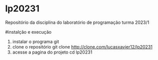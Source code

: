 # lp20231
Repositório da disciplina do laboratório de programação turma 2023/1

#instalção e execução
1. instalar o programa git
2. clone o repositório
git clone  http://clone.com/lucasxavier12/lp20231
3. acesse a pagina do projeto
cd lp20231
